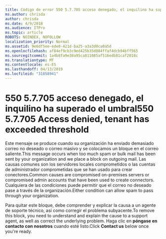 ```yaml
---
title: Código de error 550 5.7.705 acceso denegado, el inquilino ha superado el umbral
ms.author: chrisda
author: chrisda
ms.date: 4/9/2018
ms.audience: ITPro
ms.topic: article
ROBOTS: NOINDEX, NOFOLLOW
localization_priority: Normal
ms.assetid: 9e6df5ee-ede8-421d-ba25-a3a3d0ca0a5d
ms.openlocfilehash: af84ef9cb3c9ed425b35d884ffaf4dcb94bff565
ms.sourcegitcommit: 1a4b8fa9e38a95ca811085af516edb81caf2018c
ms.translationtype: MT
ms.contentlocale: es-ES
ms.lasthandoff: 04/13/2019
ms.locfileid: "31858941"
---
```

# <a name="550-57705-access-denied-tenant-has-exceeded-threshold"></a><span data-ttu-id="aea1c-102">550 5.7.705 acceso denegado, el inquilino ha superado el umbral</span><span class="sxs-lookup"><span data-stu-id="aea1c-102">550 5.7.705 Access denied, tenant has exceeded threshold</span></span>

<span data-ttu-id="aea1c-103">Este mensaje se produce cuando su organización ha enviado demasiado correo no deseado o correo masivo y se colocamos un bloque en el correo saliente.</span><span class="sxs-lookup"><span data-stu-id="aea1c-103">This message occurs when too much spam or bulk mail has been sent by your organization and we place a block on outgoing mail.</span></span>
<span data-ttu-id="aea1c-104">Las causas comunes son los servidores locales comprometidos o las cuentas de administrador comprometidas que se han usado para crear conectores.</span><span class="sxs-lookup"><span data-stu-id="aea1c-104">Common causes are compromised on-premises servers or compromised admin accounts that have been used to create connectors.</span></span> <span data-ttu-id="aea1c-105">Cualquiera de las condiciones puede permitir que el correo no deseado pase a través de la organización.</span><span class="sxs-lookup"><span data-stu-id="aea1c-105">Either condition can allow spam to pass through your organization.</span></span>

<span data-ttu-id="aea1c-106">Para quitar este bloque, debe comprender y explicar la causa a un agente de soporte técnico, así como corregir el problema subyacente.</span><span class="sxs-lookup"><span data-stu-id="aea1c-106">To remove this block, you need to understand and explain the cause to a support agent, as well as correct the underlying problem.</span></span>
<span data-ttu-id="aea1c-107">Haga clic en **póngase en contacto con nosotros** cuando esté listo.</span><span class="sxs-lookup"><span data-stu-id="aea1c-107">Click **Contact us** below once you're ready.</span></span>
